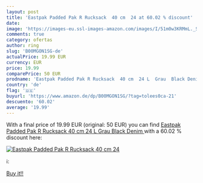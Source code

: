 ```yaml
---
layout: post
title: 'Eastpak Padded Pak R Rucksack  40 cm  24 at 60.02 % discount'
date: 
image: 'https://images-eu.ssl-images-amazon.com/images/I/51m0w3KRMmL._SL200_.jpg'
comments: true
category: ofertas
author: ring
slug: 'B00MGON1SG-de'
actualPrice: 19.99 EUR
currency: EUR
price: 19.99
comparePrice: 50 EUR
prodname: 'Eastpak Padded Pak R Rucksack  40 cm  24 L  Grau  Black Denim '
country: 'de'
flag: '🇩🇪'
buyurl: 'https://www.amazon.de/dp/B00MGON1SG/?tag=tolees0ca-21'
descuento: '60.02'
average: '19.99'
---
```


With a final price of 19.99 EUR (original: 50 EUR) you can find [Eastpak Padded Pak R Rucksack  40 cm  24 L  Grau  Black Denim ](https://www.amazon.de/dp/B00MGON1SG/?tag=tolees0ca-21) with a  60.02 % discount here:

[![Eastpak Padded Pak R Rucksack  40 cm  24](https://images-eu.ssl-images-amazon.com/images/I/51m0w3KRMmL._SL200_.jpg)](https://www.amazon.de/dp/B00MGON1SG/?tag=tolees0ca-21)

ℹ️:


[Buy it!!](https://www.amazon.de/dp/B00MGON1SG/?tag=tolees0ca-21)
